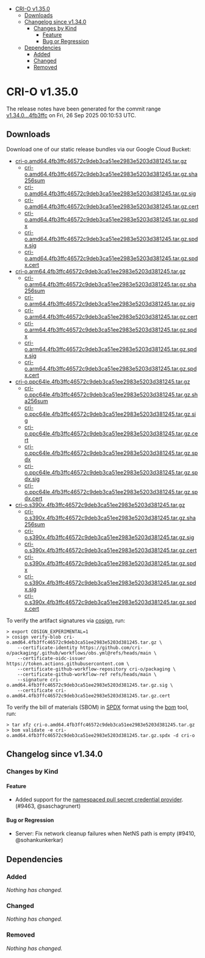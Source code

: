 - [CRI-O v1.35.0](#cri-o-v1350)
  - [Downloads](#downloads)
  - [Changelog since v1.34.0](#changelog-since-v1340)
    - [Changes by Kind](#changes-by-kind)
      - [Feature](#feature)
      - [Bug or Regression](#bug-or-regression)
  - [Dependencies](#dependencies)
    - [Added](#added)
    - [Changed](#changed)
    - [Removed](#removed)

# CRI-O v1.35.0

The release notes have been generated for the commit range
[v1.34.0...4fb3ffc](https://github.com/cri-o/cri-o/compare/v1.34.0...v1.35.0) on Fri, 26 Sep 2025 00:10:53 UTC.

## Downloads

Download one of our static release bundles via our Google Cloud Bucket:

- [cri-o.amd64.4fb3ffc46572c9deb3ca51ee2983e5203d381245.tar.gz](https://storage.googleapis.com/cri-o/artifacts/cri-o.amd64.4fb3ffc46572c9deb3ca51ee2983e5203d381245.tar.gz)
  - [cri-o.amd64.4fb3ffc46572c9deb3ca51ee2983e5203d381245.tar.gz.sha256sum](https://storage.googleapis.com/cri-o/artifacts/cri-o.amd64.4fb3ffc46572c9deb3ca51ee2983e5203d381245.tar.gz.sha256sum)
  - [cri-o.amd64.4fb3ffc46572c9deb3ca51ee2983e5203d381245.tar.gz.sig](https://storage.googleapis.com/cri-o/artifacts/cri-o.amd64.4fb3ffc46572c9deb3ca51ee2983e5203d381245.tar.gz.sig)
  - [cri-o.amd64.4fb3ffc46572c9deb3ca51ee2983e5203d381245.tar.gz.cert](https://storage.googleapis.com/cri-o/artifacts/cri-o.amd64.4fb3ffc46572c9deb3ca51ee2983e5203d381245.tar.gz.cert)
  - [cri-o.amd64.4fb3ffc46572c9deb3ca51ee2983e5203d381245.tar.gz.spdx](https://storage.googleapis.com/cri-o/artifacts/cri-o.amd64.4fb3ffc46572c9deb3ca51ee2983e5203d381245.tar.gz.spdx)
  - [cri-o.amd64.4fb3ffc46572c9deb3ca51ee2983e5203d381245.tar.gz.spdx.sig](https://storage.googleapis.com/cri-o/artifacts/cri-o.amd64.4fb3ffc46572c9deb3ca51ee2983e5203d381245.tar.gz.spdx.sig)
  - [cri-o.amd64.4fb3ffc46572c9deb3ca51ee2983e5203d381245.tar.gz.spdx.cert](https://storage.googleapis.com/cri-o/artifacts/cri-o.amd64.4fb3ffc46572c9deb3ca51ee2983e5203d381245.tar.gz.spdx.cert)
- [cri-o.arm64.4fb3ffc46572c9deb3ca51ee2983e5203d381245.tar.gz](https://storage.googleapis.com/cri-o/artifacts/cri-o.arm64.4fb3ffc46572c9deb3ca51ee2983e5203d381245.tar.gz)
  - [cri-o.arm64.4fb3ffc46572c9deb3ca51ee2983e5203d381245.tar.gz.sha256sum](https://storage.googleapis.com/cri-o/artifacts/cri-o.arm64.4fb3ffc46572c9deb3ca51ee2983e5203d381245.tar.gz.sha256sum)
  - [cri-o.arm64.4fb3ffc46572c9deb3ca51ee2983e5203d381245.tar.gz.sig](https://storage.googleapis.com/cri-o/artifacts/cri-o.arm64.4fb3ffc46572c9deb3ca51ee2983e5203d381245.tar.gz.sig)
  - [cri-o.arm64.4fb3ffc46572c9deb3ca51ee2983e5203d381245.tar.gz.cert](https://storage.googleapis.com/cri-o/artifacts/cri-o.arm64.4fb3ffc46572c9deb3ca51ee2983e5203d381245.tar.gz.cert)
  - [cri-o.arm64.4fb3ffc46572c9deb3ca51ee2983e5203d381245.tar.gz.spdx](https://storage.googleapis.com/cri-o/artifacts/cri-o.arm64.4fb3ffc46572c9deb3ca51ee2983e5203d381245.tar.gz.spdx)
  - [cri-o.arm64.4fb3ffc46572c9deb3ca51ee2983e5203d381245.tar.gz.spdx.sig](https://storage.googleapis.com/cri-o/artifacts/cri-o.arm64.4fb3ffc46572c9deb3ca51ee2983e5203d381245.tar.gz.spdx.sig)
  - [cri-o.arm64.4fb3ffc46572c9deb3ca51ee2983e5203d381245.tar.gz.spdx.cert](https://storage.googleapis.com/cri-o/artifacts/cri-o.arm64.4fb3ffc46572c9deb3ca51ee2983e5203d381245.tar.gz.spdx.cert)
- [cri-o.ppc64le.4fb3ffc46572c9deb3ca51ee2983e5203d381245.tar.gz](https://storage.googleapis.com/cri-o/artifacts/cri-o.ppc64le.4fb3ffc46572c9deb3ca51ee2983e5203d381245.tar.gz)
  - [cri-o.ppc64le.4fb3ffc46572c9deb3ca51ee2983e5203d381245.tar.gz.sha256sum](https://storage.googleapis.com/cri-o/artifacts/cri-o.ppc64le.4fb3ffc46572c9deb3ca51ee2983e5203d381245.tar.gz.sha256sum)
  - [cri-o.ppc64le.4fb3ffc46572c9deb3ca51ee2983e5203d381245.tar.gz.sig](https://storage.googleapis.com/cri-o/artifacts/cri-o.ppc64le.4fb3ffc46572c9deb3ca51ee2983e5203d381245.tar.gz.sig)
  - [cri-o.ppc64le.4fb3ffc46572c9deb3ca51ee2983e5203d381245.tar.gz.cert](https://storage.googleapis.com/cri-o/artifacts/cri-o.ppc64le.4fb3ffc46572c9deb3ca51ee2983e5203d381245.tar.gz.cert)
  - [cri-o.ppc64le.4fb3ffc46572c9deb3ca51ee2983e5203d381245.tar.gz.spdx](https://storage.googleapis.com/cri-o/artifacts/cri-o.ppc64le.4fb3ffc46572c9deb3ca51ee2983e5203d381245.tar.gz.spdx)
  - [cri-o.ppc64le.4fb3ffc46572c9deb3ca51ee2983e5203d381245.tar.gz.spdx.sig](https://storage.googleapis.com/cri-o/artifacts/cri-o.ppc64le.4fb3ffc46572c9deb3ca51ee2983e5203d381245.tar.gz.spdx.sig)
  - [cri-o.ppc64le.4fb3ffc46572c9deb3ca51ee2983e5203d381245.tar.gz.spdx.cert](https://storage.googleapis.com/cri-o/artifacts/cri-o.ppc64le.4fb3ffc46572c9deb3ca51ee2983e5203d381245.tar.gz.spdx.cert)
- [cri-o.s390x.4fb3ffc46572c9deb3ca51ee2983e5203d381245.tar.gz](https://storage.googleapis.com/cri-o/artifacts/cri-o.s390x.4fb3ffc46572c9deb3ca51ee2983e5203d381245.tar.gz)
  - [cri-o.s390x.4fb3ffc46572c9deb3ca51ee2983e5203d381245.tar.gz.sha256sum](https://storage.googleapis.com/cri-o/artifacts/cri-o.s390x.4fb3ffc46572c9deb3ca51ee2983e5203d381245.tar.gz.sha256sum)
  - [cri-o.s390x.4fb3ffc46572c9deb3ca51ee2983e5203d381245.tar.gz.sig](https://storage.googleapis.com/cri-o/artifacts/cri-o.s390x.4fb3ffc46572c9deb3ca51ee2983e5203d381245.tar.gz.sig)
  - [cri-o.s390x.4fb3ffc46572c9deb3ca51ee2983e5203d381245.tar.gz.cert](https://storage.googleapis.com/cri-o/artifacts/cri-o.s390x.4fb3ffc46572c9deb3ca51ee2983e5203d381245.tar.gz.cert)
  - [cri-o.s390x.4fb3ffc46572c9deb3ca51ee2983e5203d381245.tar.gz.spdx](https://storage.googleapis.com/cri-o/artifacts/cri-o.s390x.4fb3ffc46572c9deb3ca51ee2983e5203d381245.tar.gz.spdx)
  - [cri-o.s390x.4fb3ffc46572c9deb3ca51ee2983e5203d381245.tar.gz.spdx.sig](https://storage.googleapis.com/cri-o/artifacts/cri-o.s390x.4fb3ffc46572c9deb3ca51ee2983e5203d381245.tar.gz.spdx.sig)
  - [cri-o.s390x.4fb3ffc46572c9deb3ca51ee2983e5203d381245.tar.gz.spdx.cert](https://storage.googleapis.com/cri-o/artifacts/cri-o.s390x.4fb3ffc46572c9deb3ca51ee2983e5203d381245.tar.gz.spdx.cert)

To verify the artifact signatures via [cosign](https://github.com/sigstore/cosign), run:

```console
> export COSIGN_EXPERIMENTAL=1
> cosign verify-blob cri-o.amd64.4fb3ffc46572c9deb3ca51ee2983e5203d381245.tar.gz \
    --certificate-identity https://github.com/cri-o/packaging/.github/workflows/obs.yml@refs/heads/main \
    --certificate-oidc-issuer https://token.actions.githubusercontent.com \
    --certificate-github-workflow-repository cri-o/packaging \
    --certificate-github-workflow-ref refs/heads/main \
    --signature cri-o.amd64.4fb3ffc46572c9deb3ca51ee2983e5203d381245.tar.gz.sig \
    --certificate cri-o.amd64.4fb3ffc46572c9deb3ca51ee2983e5203d381245.tar.gz.cert
```

To verify the bill of materials (SBOM) in [SPDX](https://spdx.org) format using the [bom](https://sigs.k8s.io/bom) tool, run:

```console
> tar xfz cri-o.amd64.4fb3ffc46572c9deb3ca51ee2983e5203d381245.tar.gz
> bom validate -e cri-o.amd64.4fb3ffc46572c9deb3ca51ee2983e5203d381245.tar.gz.spdx -d cri-o
```

## Changelog since v1.34.0

### Changes by Kind

#### Feature
 - Added support for the [namespaced pull secret credential provider](https://github.com/cri-o/credential-provider). (#9463, @saschagrunert)

#### Bug or Regression
 - Server: Fix network cleanup failures when NetNS path is empty (#9410, @sohankunkerkar)

## Dependencies

### Added
_Nothing has changed._

### Changed
_Nothing has changed._

### Removed
_Nothing has changed._
